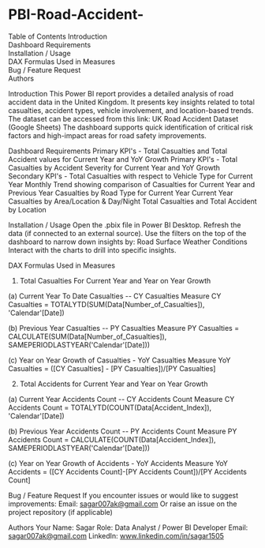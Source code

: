 # PBI-Road-Accident-

Table of Contents
Introduction<br>
Dashboard Requirements<br>
Installation / Usage<br>
DAX Formulas Used in Measures<br>
Bug / Feature Request<br>
Authors<br>

Introduction
This Power BI report provides a detailed analysis of road accident data in the United Kingdom. It presents key insights related to total casualties, accident types, vehicle involvement, and location-based trends. 
The dataset can be accessed from this link: UK Road Accident Dataset (Google Sheets)
The dashboard supports quick identification of critical risk factors and high-impact areas for road safety improvements.

Dashboard Requirements
Primary KPI's - Total Casualties and Total Accident values for Current Year and YoY Growth
Primary KPI's - Total Casualties by Accident Severity for Current Year and YoY Growth
Secondary KPI's - Total Casualties with respect to Vehicle Type for Current Year
Monthly Trend showing comparison of Casualties for Current Year and Previous Year
Casualties by Road Type for Current Year
Current Year Casualties by Area/Location & Day/Night
Total Casualties and Total Accident by Location

Installation / Usage
Open the .pbix file in Power BI Desktop.
Refresh the data (if connected to an external source).
Use the filters on the top of the dashboard to narrow down insights by:
  Road Surface
  Weather Conditions
Interact with the charts to drill into specific insights.

DAX Formulas Used in Measures
1. Total Casualties For Current Year and Year on Year Growth

(a) Current Year To Date Casualties -- CY Casualties Measure
CY Casualties = TOTALYTD(SUM(Data[Number_of_Casualties]), 'Calendar'[Date])

(b) Previous Year Casualties -- PY Casualties Measure
PY Casualties = CALCULATE(SUM(Data[Number_of_Casualties]), SAMEPERIODLASTYEAR('Calendar'[Date]))

(c) Year on Year Growth of Casualties - YoY Casualties Measure
YoY Casualties = ([CY Casualties] - [PY Casualties])/[PY Casualties]

2. Total Accidents for Current Year and Year on Year Growth

(a) Current Year Accidents Count -- CY Accidents Count Measure
CY Accidents Count = TOTALYTD(COUNT(Data[Accident_Index]), 'Calendar'[Date])

(b) Previous Year Accidents Count -- PY Accidents Count Measure
PY Accidents Count = CALCULATE(COUNT(Data[Accident_Index]), SAMEPERIODLASTYEAR('Calendar'[Date]))

(c) Year on Year Growth of Accidents - YoY Accidents Measure
YoY Accidents = ([CY Accidents Count]-[PY Accidents Count])/[PY Accidents Count]

Bug / Feature Request
If you encounter issues or would like to suggest improvements:
Email: sagar007ak@gmail.com
Or raise an issue on the project repository (if applicable)

Authors
Your Name: Sagar
Role: Data Analyst / Power BI Developer
Email: sagar007ak@gmail.com
LinkedIn: www.linkedin.com/in/sagar1505




